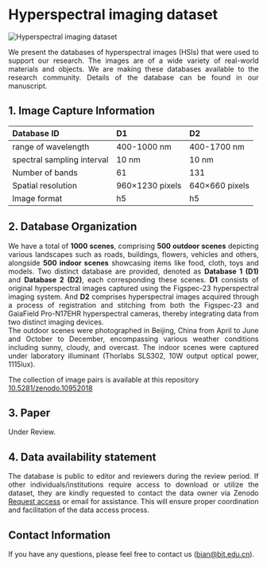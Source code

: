 # **Hyperspectral imaging dataset**


![Hyperspectral imaging dataset](fig/Dataset.png)

<p style="text-align: justify;">
    We present the databases of hyperspectral images (HSIs) that were used to support our research. The images are of a wide variety of real-world materials and objects. We are making these databases available to the research community. Details of the database can be found in our manuscript.
    <p>

## **1. Image Capture Information**

| Database  ID               | D1              | D2             |
| :------------------------- |:--------------- |:-------------- |
| range of wavelength        | 400-1000 nm     | 400-1700 nm    |
| spectral sampling interval | 10 nm           | 10 nm          |
| Number of bands            | 61              | 131            |
| Spatial resolution         | 960×1230 pixels | 640×660 pixels |
| Image format               | h5              | h5             |






## **2. Database Organization**

<p style="text-align: justify;">
    We have a total of <b>1000 scenes</b>, comprising <b>500 outdoor scenes</b> depicting various landscapes such as roads, buildings, flowers, vehicles and others, alongside <b>500 indoor scenes</b> showcasing items like food, cloth, toys and models. Two distinct database are provided, denoted as <b>Database 1 (D1)</b> and <b>Database 2 (D2)</b>, each corresponding these scenes. <b>D1</b> consists of original hyperspectral images captured using the Figspec-23 hyperspectral imaging system. And <b>D2</b> comprises hyperspectral images acquired through a process of registration and stitching from both the Figspec-23 and GaiaField Pro-N17EHR hyperspectral cameras, thereby integrating data from two distinct imaging devices.
    <br>The outdoor scenes were photographed in Beijing, China from April to June and October to December, encompassing various weather conditions including sunny, cloudy, and overcast. The indoor scenes were captured under laboratory illuminant (Thorlabs SLS302, 10W output optical power, 1115lux).
</p>

The collection of image pairs is available at this repository [10.5281/zenodo.10952018](https://zenodo.org/doi/10.5281/zenodo.10952017)

## 3. Paper
Under Review.


## 4. Data availability statement
<p style="text-align: justify;">
The database is public to editor and reviewers during the review period.  If other individuals/institutions require access to download or utilize the dataset, they are kindly requested to contact the data owner via Zenodo <a href="https://help.zenodo.org/docs/share/access-requests/request-access/">Request access</a> or email for assistance. This will ensure proper coordination and facilitation of the data access process. 
</p>

## Contact Information
If you have any questions, please feel free to contact us (bian@bit.edu.cn).


